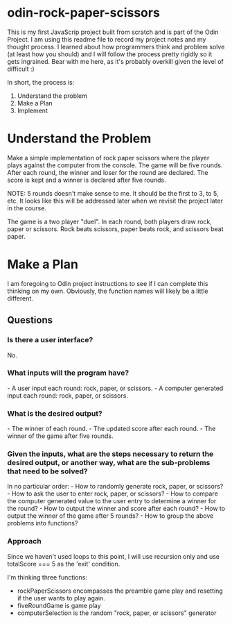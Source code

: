 # odin-rock-paper-scissors

This is my first JavaScrip project built from scratch and is part of the Odin Project. I am using this readme file to record my project notes and my thought process. I learned about how programmers think and problem solve (at least how you should) and I will follow the process pretty rigidly so it gets ingrained. Bear with me here, as it's probably overkill given the level of difficult :)

In short, the process is:
<ol> 
    <li>Understand the problem</li>
    <li>Make a Plan</li>
    <li>Implement</li>
</ol>

<h1>Understand the Problem</h1>
Make a simple implementation of rock paper scissors where the player plays against the computer from the console. The game will be five rounds. After each round, the winner and loser for the round are declared. The score is kept and a winner is declared after five rounds.

NOTE: 5 rounds doesn't make sense to me. It should be the first to 3, to 5, etc. It looks like this will be addressed later when we revisit the project later in the course.

The game is a two player "duel". In each round, both players draw rock, paper or scissors. Rock beats scissors, paper beats rock, and scissors beat paper. 

<h1>Make a Plan</h1>
I am foregoing to Odin project instructions to see if I can complete this thinking on my own. Obviously, the function names will likely be a little different.
<h2>Questions</h2>
<h3>Is there a user interface?</h3>
No.
<h3>What inputs will the program have?</h3>
- A user input each round: rock, paper, or scissors.
- A computer generated input each round: rock, paper, or scissors.
<h3>What is the desired output?</h3>
- The winner of each round.
- The updated score after each round.
- The winner of the game after five rounds.
<h3>Given the inputs, what are the steps necessary to return the desired output, or another way, what are the sub-problems that need to be solved?</h3>
In no particular order:
- How to randomly generate rock, paper, or scissors?
- How to ask the user to enter rock, paper, or scissors?
- How to compare the computer generated value to the user entry to determine a winner for the round?
- How to output the winner and score after each round?
- How to output the winner of the game after 5 rounds?
- How to group the above problems into functions?
<h3>Approach</h3>
Since we haven't used loops to this point, I will use recursion only and use totalScore === 5 as the 'exit' condition. 

I'm thinking three functions: 
- rockPaperScissors encompasses the preamble game play and resetting if the user wants to play again. 
- fiveRoundGame is game play
- computerSelection is the random "rock, paper, or scissors" generator





